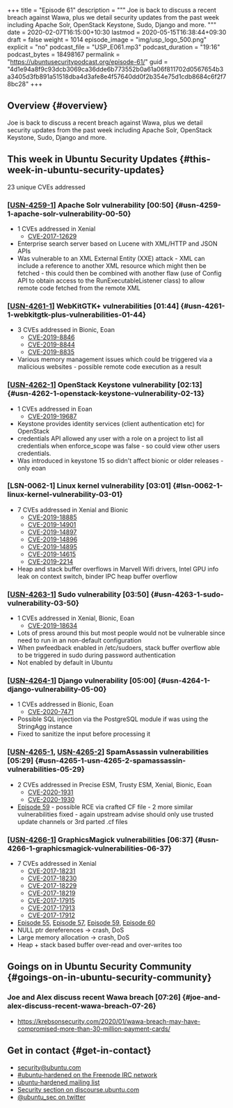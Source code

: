 +++
title = "Episode 61"
description = """
  Joe is back to discuss a recent breach against Wawa, plus we detail
  security updates from the past week including Apache Solr, OpenStack
  Keystone, Sudo, Django and more.
  """
date = 2020-02-07T16:15:00+10:30
lastmod = 2020-05-15T16:38:44+09:30
draft = false
weight = 1014
episode_image = "img/usp_logo_500.png"
explicit = "no"
podcast_file = "USP_E061.mp3"
podcast_duration = "19:16"
podcast_bytes = 18498167
permalink = "https://ubuntusecuritypodcast.org/episode-61/"
guid = "4d1e94a8f9c93dcb3069ca36dde6b773552b0a61a06f811702d0567654b3a3405d3fb891a51518dba4d3afe8e4f57640dd0f2b354e75d1cdb8684c6f2f78bc28"
+++

## Overview {#overview}

Joe is back to discuss a recent breach against Wawa, plus we detail
security updates from the past week including Apache Solr, OpenStack
Keystone, Sudo, Django and more.


## This week in Ubuntu Security Updates {#this-week-in-ubuntu-security-updates}

23 unique CVEs addressed


### [[USN-4259-1](https://usn.ubuntu.com/4259-1/)] Apache Solr vulnerability [00:50] {#usn-4259-1-apache-solr-vulnerability-00-50}

-   1 CVEs addressed in Xenial
    -   [CVE-2017-12629](https://people.canonical.com/~ubuntu-security/cve/CVE-2017-12629) <!-- high -->
-   Enterprise search server based on Lucene with XML/HTTP and JSON APIs
-   Was vulnerable to an XML External Entity (XXE) attack - XML can include a
    reference to another XML resource which might then be fetched - this
    could then be combined with another flaw (use of Config API to obtain
    access to the RunExecutableListener class) to allow remote code fetched
    from the remote XML


### [[USN-4261-1](https://usn.ubuntu.com/4261-1/)] WebKitGTK+ vulnerabilities [01:44] {#usn-4261-1-webkitgtk-plus-vulnerabilities-01-44}

-   3 CVEs addressed in Bionic, Eoan
    -   [CVE-2019-8846](https://people.canonical.com/~ubuntu-security/cve/CVE-2019-8846) <!-- medium -->
    -   [CVE-2019-8844](https://people.canonical.com/~ubuntu-security/cve/CVE-2019-8844) <!-- medium -->
    -   [CVE-2019-8835](https://people.canonical.com/~ubuntu-security/cve/CVE-2019-8835) <!-- medium -->
-   Various memory management issues which could be triggered via a malicious
    websites - possible remote code execution as a result


### [[USN-4262-1](https://usn.ubuntu.com/4262-1/)] OpenStack Keystone vulnerability [02:13] {#usn-4262-1-openstack-keystone-vulnerability-02-13}

-   1 CVEs addressed in Eoan
    -   [CVE-2019-19687](https://people.canonical.com/~ubuntu-security/cve/CVE-2019-19687) <!-- medium -->
-   Keystone provides identity services (client authentication etc) for
    OpenStack
-   credentials API allowed any user with a role on a project to list all
    credentials when enforce\_scope was false - so could view other users
    credentials.
-   Was introduced in keystone 15 so didn't affect bionic or older releases -
    only eoan


### [LSN-0062-1] Linux kernel vulnerability [03:01] {#lsn-0062-1-linux-kernel-vulnerability-03-01}

-   7 CVEs addressed in Xenial and Bionic
    -   [CVE-2019-18885](https://people.canonical.com/~ubuntu-security/cve/CVE-2019-18885) <!-- low -->
    -   [CVE-2019-14901](https://people.canonical.com/~ubuntu-security/cve/CVE-2019-14901) <!-- medium -->
    -   [CVE-2019-14897](https://people.canonical.com/~ubuntu-security/cve/CVE-2019-14897) <!-- medium -->
    -   [CVE-2019-14896](https://people.canonical.com/~ubuntu-security/cve/CVE-2019-14896) <!-- medium -->
    -   [CVE-2019-14895](https://people.canonical.com/~ubuntu-security/cve/CVE-2019-14895) <!-- medium -->
    -   [CVE-2019-14615](https://people.canonical.com/~ubuntu-security/cve/CVE-2019-14615) <!-- medium -->
    -   [CVE-2019-2214](https://people.canonical.com/~ubuntu-security/cve/CVE-2019-2214) <!-- medium -->
-   Heap and stack buffer overflows in Marvell Wifi drivers, Intel GPU info
    leak on context switch, binder IPC heap buffer overflow


### [[USN-4263-1](https://usn.ubuntu.com/4263-1/)] Sudo vulnerability [03:50] {#usn-4263-1-sudo-vulnerability-03-50}

-   1 CVEs addressed in Xenial, Bionic, Eoan
    -   [CVE-2019-18634](https://people.canonical.com/~ubuntu-security/cve/CVE-2019-18634) <!-- low -->
-   Lots of press around this but most people would not be vulnerable since
    need to run in an non-default configuration
-   When pwfeedback enabled in /etc/sudoers, stack buffer overflow able to be
    triggered in sudo during password authentication
-   Not enabled by default in Ubuntu


### [[USN-4264-1](https://usn.ubuntu.com/4264-1/)] Django vulnerability [05:00] {#usn-4264-1-django-vulnerability-05-00}

-   1 CVEs addressed in Bionic, Eoan
    -   [CVE-2020-7471](https://people.canonical.com/~ubuntu-security/cve/CVE-2020-7471) <!-- medium -->
-   Possible SQL injection via the PostgreSQL module if was using the
    StringAgg instance
-   Fixed to sanitize the input before processing it


### [[USN-4265-1](https://usn.ubuntu.com/4265-1/), [USN-4265-2](https://usn.ubuntu.com/4265-2/)] SpamAssassin vulnerabilities [05:29] {#usn-4265-1-usn-4265-2-spamassassin-vulnerabilities-05-29}

-   2 CVEs addressed in Precise ESM, Trusty ESM, Xenial, Bionic, Eoan
    -   [CVE-2020-1931](https://people.canonical.com/~ubuntu-security/cve/CVE-2020-1931) <!-- medium -->
    -   [CVE-2020-1930](https://people.canonical.com/~ubuntu-security/cve/CVE-2020-1930) <!-- medium -->
-   [Episode 59](https://ubuntusecuritypodcast.org/episode-59/) - possible RCE via crafted CF file - 2 more similar
    vulnerabilities fixed - again upstream advise should only use trusted
    update channels or 3rd parted .cf files


### [[USN-4266-1](https://usn.ubuntu.com/4266-1/)] GraphicsMagick vulnerabilities [06:37] {#usn-4266-1-graphicsmagick-vulnerabilities-06-37}

-   7 CVEs addressed in Xenial
    -   [CVE-2017-18231](https://people.canonical.com/~ubuntu-security/cve/CVE-2017-18231) <!-- medium -->
    -   [CVE-2017-18230](https://people.canonical.com/~ubuntu-security/cve/CVE-2017-18230) <!-- medium -->
    -   [CVE-2017-18229](https://people.canonical.com/~ubuntu-security/cve/CVE-2017-18229) <!-- medium -->
    -   [CVE-2017-18219](https://people.canonical.com/~ubuntu-security/cve/CVE-2017-18219) <!-- low -->
    -   [CVE-2017-17915](https://people.canonical.com/~ubuntu-security/cve/CVE-2017-17915) <!-- medium -->
    -   [CVE-2017-17913](https://people.canonical.com/~ubuntu-security/cve/CVE-2017-17913) <!-- medium -->
    -   [CVE-2017-17912](https://people.canonical.com/~ubuntu-security/cve/CVE-2017-17912) <!-- medium -->
-   [Episode 55](https://ubuntusecuritypodcast.org/episode-55/), [Episode 57](https://ubuntusecuritypodcast.org/episode-57/), [Episode 59](https://ubuntusecuritypodcast.org/episode-59/), [Episode 60](https://ubuntusecuritypodcast.org/episode-60/)
-   NULL ptr dereferences -> crash, DoS
-   Large memory allocation -> crash, DoS
-   Heap + stack based buffer over-read and over-writes too


## Goings on in Ubuntu Security Community {#goings-on-in-ubuntu-security-community}


### Joe and Alex discuss recent Wawa breach [07:26] {#joe-and-alex-discuss-recent-wawa-breach-07-26}

-   <https://krebsonsecurity.com/2020/01/wawa-breach-may-have-compromised-more-than-30-million-payment-cards/>


## Get in contact {#get-in-contact}

-   [security@ubuntu.com](mailto:security@ubuntu.com)
-   [#ubuntu-hardened on the Freenode IRC network](http://webchat.freenode.net/#ubuntu-hardened)
-   [ubuntu-hardened mailing list](https://lists.ubuntu.com/mailman/listinfo/ubuntu-hardened)
-   [Security section on discourse.ubuntu.com](https://discourse.ubuntu.com/c/security)
-   [@ubuntu\_sec on twitter](https://twitter.com/ubuntu%5Fsec)